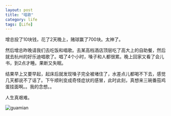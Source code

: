 ```yaml
---
layout: post
title: "唱歌"
category: life
tags: [Life]
---
```


增总投了10块钱，花了2天晚上，赌球赢了700块。太神了。

然后增总昨晚请我们去吃饭和唱歌。去某高档酒店顶层吃了高大上的自助餐，然后就去杭州的好乐迪唱歌了。唱了4个小时，嗓子和人都很累。晚上回家又看了会儿书，到2点才睡。果断又失眠。

结果早上又要早起，起床后就发现嗓子完全被堵住了，水差点儿都喝不下去，感觉几天都说不了话了。下午顺利变成奇怪症状的感冒，此时此刻，真想来三碗番茄鸡蛋挂面啊。。我的念想。。

人生真艰难。

![guamian][1]

[1]: https://farm3.staticflickr.com/2900/14486733244_09c07c64b6_n.jpg

